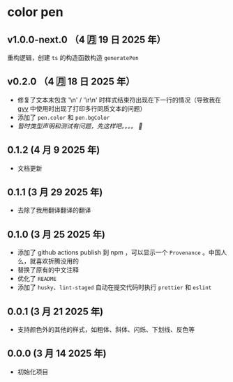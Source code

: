 # color pen

## v1.0.0-next.0 （4 🈷️ 19 日 2025 年）

重构逻辑，创建 `ts` 的构造函数构造 `generatePen`

## v0.2.0 （4 🈷️ 18 日 2025 年）

- 修复了文本末包含 '\n' / '\r\n' 时样式结束符出现在下一行的情况（导致我在 [gvv](https://www.npmjs.com/package/gvv) 中使用时出现了打印多行同质文本的问题）
- 添加了 `pen.color` 和 `pen.bgColor`
- _暂时类型声明和测试有问题，先这样吧。。。。 🐛_

## 0.1.2 (4 月 9 2025 年)

- 文档更新

## 0.1.1 (3 月 29 2025 年)

- 去除了我用翻译翻译的翻译

## 0.1.0 (3 月 25 2025 年)

- 添加了 github actions publish 到 npm ，可以显示一个 `Provenance` 。中国人么，就喜欢折腾没用的
- 替换了原有的中文注释
- 优化了 `README`
- 添加了 `husky`、`lint-staged` 自动在提交代码时执行 `prettier` 和 `eslint`

## 0.0.1 (3 月 21 2025 年)

- 支持颜色外的其他的样式，如粗体、斜体、闪烁、下划线、反色等

## 0.0.0 (3 月 14 2025 年)

- 初始化项目
